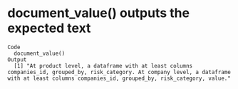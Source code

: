 # document_value() outputs the expected text

    Code
      document_value()
    Output
      [1] "At product level, a dataframe with at least columns companies_id, grouped_by, risk_category. At company level, a dataframe with at least columns companies_id, grouped_by, risk_category, value."

